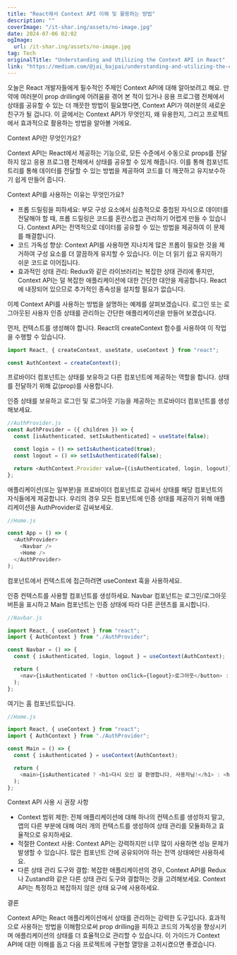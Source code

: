 ```yaml
---
title: "React에서 Context API 이해 및 활용하는 방법"
description: ""
coverImage: "/it-shar.ing/assets/no-image.jpg"
date: 2024-07-06 02:02
ogImage:
  url: /it-shar.ing/assets/no-image.jpg
tag: Tech
originalTitle: "Understanding and Utilizing the Context API in React"
link: "https://medium.com/@jai_bajpai/understanding-and-utilizing-the-context-api-in-react-20005cbdda44"
---
```


오늘은 React 개발자들에게 필수적인 주제인 Context API에 대해 알아보려고 해요. 만약에 여러분이 prop drilling에 어려움을 겪어 본 적이 있거나 응용 프로그램 전체에서 상태를 공유할 수 있는 더 깨끗한 방법이 필요했다면, Context API가 여러분의 새로운 친구가 될 겁니다. 이 글에서는 Context API가 무엇인지, 왜 유용한지, 그리고 프로젝트에서 효과적으로 활용하는 방법을 알아볼 거에요.

Context API란 무엇인가요?

Context API는 React에서 제공하는 기능으로, 모든 수준에서 수동으로 props를 전달하지 않고 응용 프로그램 전체에서 상태를 공유할 수 있게 해줍니다. 이를 통해 컴포넌트 트리를 통해 데이터를 전달할 수 있는 방법을 제공하여 코드를 더 깨끗하고 유지보수하기 쉽게 만들어 줍니다.

Context API를 사용하는 이유는 무엇인가요?

<div class="content-ad"></div>

- 프롭 드릴링을 피하세요: 부모 구성 요소에서 심층적으로 중첩된 자식으로 데이터를 전달해야 할 때, 프롭 드릴링은 코드를 혼란스럽고 관리하기 어렵게 만들 수 있습니다. Context API는 전역적으로 데이터를 공유할 수 있는 방법을 제공하여 이 문제를 해결합니다.
- 코드 가독성 향상: Context API를 사용하면 지나치게 많은 프롭이 필요한 것을 제거하여 구성 요소를 더 깔끔하게 유지할 수 있습니다. 이는 더 읽기 쉽고 유지하기 쉬운 코드로 이어집니다.
- 효과적인 상태 관리: Redux와 같은 라이브러리는 복잡한 상태 관리에 좋지만, Context API는 덜 복잡한 애플리케이션에 대한 간단한 대안을 제공합니다. React에 내장되어 있으므로 추가적인 종속성을 설치할 필요가 없습니다.

이제 Context API를 사용하는 방법을 설명하는 예제를 살펴보겠습니다. 로그인 또는 로그아웃된 사용자 인증 상태를 관리하는 간단한 애플리케이션을 만들어 보겠습니다.

먼저, 컨텍스트를 생성해야 합니다. React의 createContext 함수를 사용하여 이 작업을 수행할 수 있습니다.

```js
import React, { createContext, useState, useContext } from "react";

const AuthContext = createContext();
```

<div class="content-ad"></div>

프로바이더 컴포넌트는 상태를 보유하고 다른 컴포넌트에 제공하는 역할을 합니다. 상태를 전달하기 위해 값(prop)를 사용합니다.

인증 상태를 보유하고 로그인 및 로그아웃 기능을 제공하는 프로바이더 컴포넌트를 생성해보세요.

```js
//AuthProvider.js
const AuthProvider = ({ children }) => {
  const [isAuthenticated, setIsAuthenticated] = useState(false);

  const login = () => setIsAuthenticated(true);
  const logout = () => setIsAuthenticated(false);

  return <AuthContext.Provider value={(isAuthenticated, login, logout)}>{children}</AuthContext.Provider>;
};
```

애플리케이션(또는 일부분)을 프로바이더 컴포넌트로 감싸서 상태를 해당 컴포넌트의 자식들에게 제공합니다. 우리의 경우 모든 컴포넌트에 인증 상태를 제공하기 위해 애플리케이션을 AuthProvider로 감싸보세요.

<div class="content-ad"></div>

```js
//Home.js

const App = () => (
  <AuthProvider>
    <Navbar />
    <Home />
  </AuthProvider>
);
```

컴포넌트에서 컨텍스트에 접근하려면 useContext 훅을 사용하세요.

인증 컨텍스트를 사용할 컴포넌트를 생성하세요. Navbar 컴포넌트는 로그인/로그아웃 버튼을 표시하고 Main 컴포넌트는 인증 상태에 따라 다른 콘텐츠를 표시합니다.

```js
//Navbar.js

import React, { useContext } from "react";
import { AuthContext } from "./AuthProvider";

const Navbar = () => {
  const { isAuthenticated, login, logout } = useContext(AuthContext);

  return (
    <nav>{isAuthenticated ? <button onClick={logout}>로그아웃</button> : <button onClick={login}>로그인</button>}</nav>
  );
};
```

<div class="content-ad"></div>

여기는 홈 컴포넌트입니다.

```js
//Home.js

import React, { useContext } from "react";
import { AuthContext } from "./AuthProvider";

const Main = () => {
  const { isAuthenticated } = useContext(AuthContext);

  return (
    <main>{isAuthenticated ? <h1>다시 오신 걸 환영합니다, 사용자님!</h1> : <h1>계속하려면 로그인해주세요.</h1>}</main>
  );
};
```

Context API 사용 시 권장 사항

- Context 범위 제한: 전체 애플리케이션에 대해 하나의 컨텍스트를 생성하지 말고, 앱의 다른 부분에 대해 여러 개의 컨텍스트를 생성하여 상태 관리를 모듈화하고 효율적으로 유지하세요.
- 적절한 Context 사용: Context API는 강력하지만 너무 많이 사용하면 성능 문제가 발생할 수 있습니다. 많은 컴포넌트 간에 공유되어야 하는 전역 상태에만 사용하세요.
- 다른 상태 관리 도구와 결합: 복잡한 애플리케이션의 경우, Context API를 Redux나 Zustand와 같은 다른 상태 관리 도구와 결합하는 것을 고려해보세요. Context API는 특정하고 복잡하지 않은 상태 요구에 사용하세요.

<div class="content-ad"></div>

결론

Context API는 React 애플리케이션에서 상태를 관리하는 강력한 도구입니다. 효과적으로 사용하는 방법을 이해함으로써 prop drilling을 피하고 코드의 가독성을 향상시키며 애플리케이션의 상태를 더 효율적으로 관리할 수 있습니다. 이 가이드가 Context API에 대한 이해를 돕고 다음 프로젝트에 구현할 열망을 고취시켰으면 좋겠습니다.
